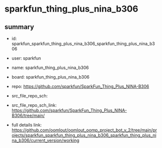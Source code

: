 # sparkfun_thing_plus_nina_b306
 
## summary 
* id: sparkfun_sparkfun_thing_plus_nina_b306_sparkfun_thing_plus_nina_b306
* user: sparkfun
* name: sparkfun_thing_plus_nina_b306
* board: sparkfun_thing_plus_nina_b306
* repo: https://github.com/sparkfun/SparkFun_Thing_Plus_NINA-B306



* src_file_repo_sch: 
* src_file_repo_sch_link: https://github.com/sparkfun/SparkFun_Thing_Plus_NINA-B306/tree/main/
* full details link: https://github.com/oomlout/oomlout_oomp_project_bot_v_2/tree/main/projects/sparkfun_sparkfun_thing_plus_nina_b306_sparkfun_thing_plus_nina_b306/current_version/working  







